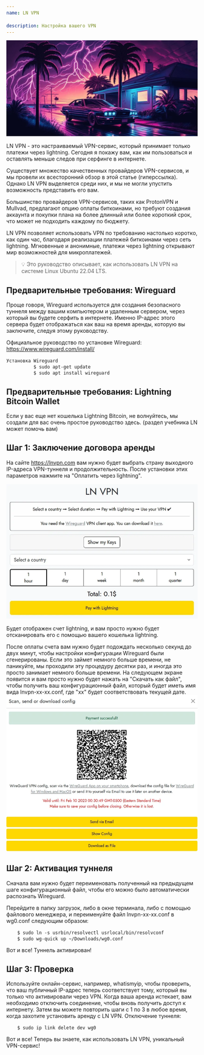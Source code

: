 ```yaml
---
name: LN VPN

description: Настройка вашего VPN
---
```


![image](assets/cover.webp)

LN VPN - это настраиваемый VPN-сервис, который принимает только платежи через lightning. Сегодня я покажу вам, как им пользоваться и оставлять меньше следов при серфинге в интернете.

Существует множество качественных провайдеров VPN-сервисов, и мы провели их всесторонний обзор в этой статье (гиперссылка). Однако LN VPN выделяется среди них, и мы не могли упустить возможность представить его вам.

Большинство провайдеров VPN-сервисов, таких как ProtonVPN и Mullvad, предлагают опцию оплаты биткоинами, но требуют создания аккаунта и покупки плана на более длинный или более короткий срок, что может не подходить каждому по бюджету.

LN VPN позволяет использовать VPN по требованию настолько коротко, как один час, благодаря реализации платежей биткоинами через сеть lightning. Мгновенные и анонимные, платежи через lightning открывают мир возможностей для микроплатежей.

> 💡 Это руководство описывает, как использовать LN VPN на системе Linux Ubuntu 22.04 LTS.

## Предварительные требования: Wireguard

Проще говоря, Wireguard используется для создания безопасного туннеля между вашим компьютером и удаленным сервером, через который вы будете серфить в интернете. Именно IP-адрес этого сервера будет отображаться как ваш на время аренды, которую вы заключите, следуя этому руководству.

Официальное руководство по установке Wireguard: https://www.wireguard.com/install/

```
Установка Wireguard
          $ sudo apt-get update
          $ sudo apt install wireguard
```

## Предварительные требования: Lightning Bitcoin Wallet

Если у вас еще нет кошелька Lightning Bitcoin, не волнуйтесь, мы создали для вас очень простое руководство здесь. (раздел учебника LN может помочь вам)

## Шаг 1: Заключение договора аренды

На сайте https://lnvpn.com вам нужно будет выбрать страну выходного IP-адреса VPN-туннеля и продолжительность. После установки этих параметров нажмите на "Оплатить через lightning".

![image](assets/1.webp)

Будет отображен счет lightning, и вам просто нужно будет отсканировать его с помощью вашего кошелька lightning.

После оплаты счета вам нужно будет подождать несколько секунд до двух минут, чтобы настройки конфигурации Wireguard были сгенерированы. Если это займет немного больше времени, не паникуйте, мы проходили эту процедуру десятки раз, и иногда это просто занимает немного больше времени.
На следующем экране появится и вам просто нужно будет нажать на "Скачать как файл", чтобы получить ваш конфигурационный файл, который будет иметь имя вида lnvpn-xx-xx.conf, где "xx" будет соответствовать текущей дате.
![image](assets/2.webp)

## Шаг 2: Активация туннеля

Сначала вам нужно будет переименовать полученный на предыдущем шаге конфигурационный файл, чтобы его можно было автоматически распознать Wireguard.

Перейдите в папку загрузок, либо в окне терминала, либо с помощью файлового менеджера, и переименуйте файл lnvpn-xx-xx.conf в wg0.conf следующим образом:

```
    $ sudo ln -s usrbin/resolvectl usrlocal/bin/resolvconf
    $ sudo wg-quick up ~/Downloads/wg0.conf
```

Вот и все! Туннель активирован!

## Шаг 3: Проверка

Используйте онлайн-сервис, например, whatismyip, чтобы проверить, что ваш публичный IP-адрес теперь соответствует тому, который вы только что активировали через VPN.
Когда ваша аренда истекает, вам необходимо отключить соединение, чтобы вновь получить доступ к интернету. Затем вы можете повторить шаги с 1 по 3 в любое время, когда захотите установить аренду с LN VPN.
Отключение туннеля:

```
    $ sudo ip link delete dev wg0
```

Вот и все! Теперь вы знаете, как использовать LN VPN, уникальный VPN-сервис!
